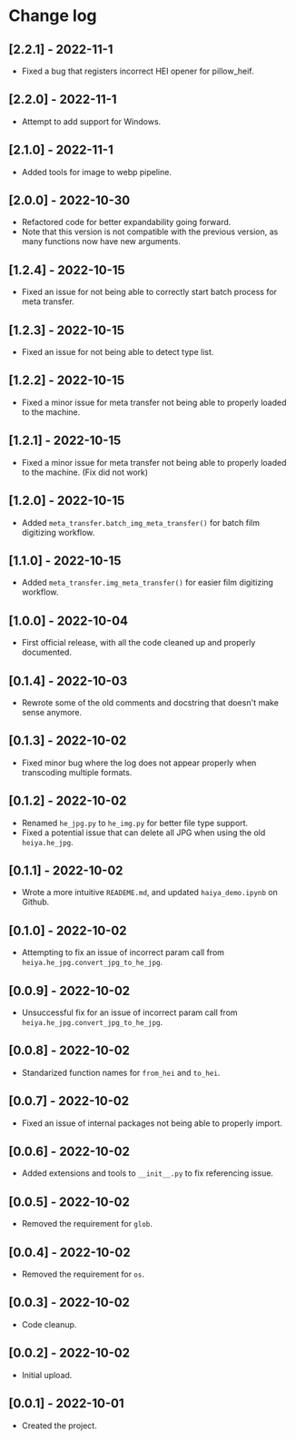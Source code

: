 # Change log

## [2.2.1] - 2022-11-1
- Fixed a bug that registers incorrect HEI opener for pillow_heif.

## [2.2.0] - 2022-11-1
- Attempt to add support for Windows.

## [2.1.0] - 2022-11-1
- Added tools for image to webp pipeline.

## [2.0.0] - 2022-10-30
- Refactored code for better expandability going forward.
- Note that this version is not compatible with the previous version, as many functions now have new arguments.

## [1.2.4] - 2022-10-15
- Fixed an issue for not being able to correctly start batch process for meta transfer.

## [1.2.3] - 2022-10-15
- Fixed an issue for not being able to detect type list.

## [1.2.2] - 2022-10-15
- Fixed a minor issue for meta transfer not being able to properly loaded to the machine.

## [1.2.1] - 2022-10-15
- Fixed a minor issue for meta transfer not being able to properly loaded to the machine. (Fix did not work)

## [1.2.0] - 2022-10-15
- Added `meta_transfer.batch_img_meta_transfer()` for batch film digitizing workflow.

## [1.1.0] - 2022-10-15
- Added `meta_transfer.img_meta_transfer()` for easier film digitizing workflow.

## [1.0.0] - 2022-10-04
- First official release, with all the code cleaned up and properly documented. 
  
## [0.1.4] - 2022-10-03
- Rewrote some of the old comments and docstring that doesn't make sense anymore.
  
## [0.1.3] - 2022-10-02
- Fixed minor bug where the log does not appear properly when transcoding multiple formats.
  
## [0.1.2] - 2022-10-02
- Renamed `he_jpg.py` to `he_img.py` for better file type support. 
- Fixed a potential issue that can delete all JPG when using the old `heiya.he_jpg`.
  
## [0.1.1] - 2022-10-02
- Wrote a more intuitive `READEME.md`, and updated `haiya_demo.ipynb` on Github.

## [0.1.0] - 2022-10-02
- Attempting to fix an issue of incorrect param call from `heiya.he_jpg.convert_jpg_to_he_jpg`.

## [0.0.9] - 2022-10-02
- Unsuccessful fix for an issue of incorrect param call from `heiya.he_jpg.convert_jpg_to_he_jpg`.

## [0.0.8] - 2022-10-02
- Standarized function names for `from_hei` and `to_hei`.

## [0.0.7] - 2022-10-02
- Fixed an issue of internal packages not being able to properly import.

## [0.0.6] - 2022-10-02
- Added extensions and tools to `__init__.py` to fix referencing issue.

## [0.0.5] - 2022-10-02
- Removed the requirement for `glob`.

## [0.0.4] - 2022-10-02
- Removed the requirement for `os`.

## [0.0.3] - 2022-10-02
- Code cleanup.

## [0.0.2] - 2022-10-02
- Initial upload.

## [0.0.1] - 2022-10-01
- Created the project.
